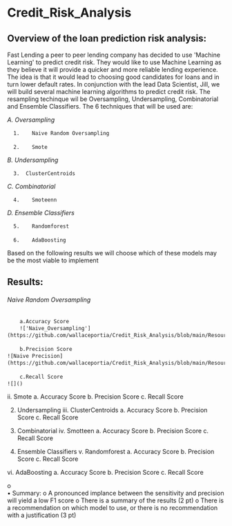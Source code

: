 # Credit_Risk_Analysis

## Overview of the loan prediction risk analysis:

Fast Lending a peer to peer lending company has decided to use 'Machine Learning' to predict credit risk.  They would like to use Machine Learning as they believe it will provide a quicker and more reliable lending experience.  The idea is that it would lead to choosing good candidates for loans and in turn lower default rates. In conjunction with the lead Data Scientist, Jill, we will build several machine learning algorithms to predict credit risk. The resampling techinque wil be Oversampling, Undersampling, Combinatorial and Ensemble Classifiers. The 6 techniques that will be used are:

*A.	Oversampling*

      1.	Naive Random Oversampling

      2.	Smote

*B.	Undersampling*

      3.  ClusterCentroids

*C. Combinatorial*

      4.	Smoteenn

*D.	Ensemble Classifiers*

      5.	Randomforest
  
      6.	AdaBoosting
  
 Based on the following results we will choose which of these models may be the most viable to implement  
	
## Results:

###### Naive Random Oversampling
        a.Accuracy Score
        !['Naive_Oversampling'](https://github.com/wallaceportia/Credit_Risk_Analysis/blob/main/Resources_pictures/naive_random_accuracy.png)
	
        b.Precision Score
	![Naive Precision](https://github.com/wallaceportia/Credit_Risk_Analysis/blob/main/Resources_pictures/naive_random_cm.png)
	
        c.Recall Score
	![]()

ii.	Smote
a.	Accuracy Score
b.	Precision Score
c.	Recall Score

2.	Undersampling
iii.	ClusterCentroids
a.	Accuracy Score
b.	Precision Score
c.	Recall Score

3.	Combinatorial 
iv.	Smotteen
a.	Accuracy Score
b.	Precision Score
c.	Recall Score


4.	Ensemble Classifiers 
v.	Randomforest
a.	Accuracy Score
b.	Precision Score
c.	Recall Score

vi.	AdaBoosting
a.	Accuracy Score
b.	Precision Score
c.	Recall Score

o	
•	Summary:
o	A pronounced implance between the sensitivity and precision will yield a low F1 score
o	There is a summary of the results (2 pt)
o	There is a recommendation on which model to use, or there is no recommendation with a justification (3 pt)
